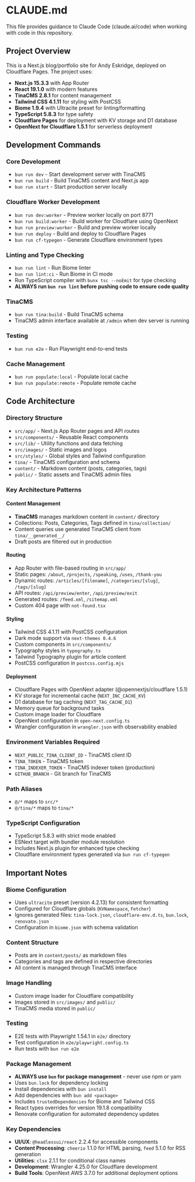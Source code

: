 # CLAUDE.md

This file provides guidance to Claude Code (claude.ai/code) when working with code in this repository.

## Project Overview

This is a Next.js blog/portfolio site for Andy Eskridge, deployed on Cloudflare Pages. The project uses:
- **Next.js 15.3.3** with App Router
- **React 19.1.0** with modern features
- **TinaCMS 2.8.1** for content management
- **Tailwind CSS 4.1.11** for styling with PostCSS
- **Biome 1.9.4** with Ultracite preset for linting/formatting
- **TypeScript 5.8.3** for type safety
- **Cloudflare Pages** for deployment with KV storage and D1 database
- **OpenNext for Cloudflare 1.5.1** for serverless deployment

## Development Commands

### Core Development
- `bun run dev` - Start development server with TinaCMS
- `bun run build` - Build TinaCMS content and Next.js app
- `bun run start` - Start production server locally

### Cloudflare Worker Development
- `bun run dev:worker` - Preview worker locally on port 8771
- `bun run build:worker` - Build worker for Cloudflare using OpenNext
- `bun run preview:worker` - Build and preview worker locally
- `bun run deploy` - Build and deploy to Cloudflare Pages
- `bun run cf-typegen` - Generate Cloudflare environment types

### Linting and Type Checking
- `bun run lint` - Run Biome linter
- `bun run lint:ci` - Run Biome in CI mode
- Run TypeScript compiler with `bunx tsc --noEmit` for type checking
- **ALWAYS run `bun run lint` before pushing code to ensure code quality**

### TinaCMS
- `bun run tina:build` - Build TinaCMS schema
- TinaCMS admin interface available at `/admin` when dev server is running

### Testing
- `bun run e2e` - Run Playwright end-to-end tests

### Cache Management
- `bun run populate:local` - Populate local cache
- `bun run populate:remote` - Populate remote cache

## Code Architecture

### Directory Structure
- `src/app/` - Next.js App Router pages and API routes
- `src/components/` - Reusable React components
- `src/lib/` - Utility functions and data fetching
- `src/images/` - Static images and logos
- `src/styles/` - Global styles and Tailwind configuration
- `tina/` - TinaCMS configuration and schema
- `content/` - Markdown content (posts, categories, tags)
- `public/` - Static assets and TinaCMS admin files

### Key Architecture Patterns

#### Content Management
- **TinaCMS** manages markdown content in `content/` directory
- Collections: Posts, Categories, Tags defined in `tina/collection/`
- Content queries use generated TinaCMS client from `tina/__generated__/`
- Draft posts are filtered out in production

#### Routing
- App Router with file-based routing in `src/app/`
- Static pages: `/about`, `/projects`, `/speaking`, `/uses`, `/thank-you`
- Dynamic routes: `/articles/[filename]`, `/categories/[slug]`, `/tags/[slug]`
- API routes: `/api/preview/enter`, `/api/preview/exit`
- Generated routes: `/feed.xml`, `/sitemap.xml`
- Custom 404 page with `not-found.tsx`

#### Styling
- Tailwind CSS 4.1.11 with PostCSS configuration
- Dark mode support via `next-themes 0.4.6`
- Custom components in `src/components/`
- Typography styles in `typography.ts`
- Tailwind Typography plugin for article content
- PostCSS configuration in `postcss.config.mjs`

#### Deployment
- Cloudflare Pages with OpenNext adapter (@opennextjs/cloudflare 1.5.1)
- KV storage for incremental cache (`NEXT_INC_CACHE_KV`)
- D1 database for tag caching (`NEXT_TAG_CACHE_D1`)
- Memory queue for background tasks
- Custom image loader for Cloudflare
- OpenNext configuration in `open-next.config.ts`
- Wrangler configuration in `wrangler.json` with observability enabled

### Environment Variables Required
- `NEXT_PUBLIC_TINA_CLIENT_ID` - TinaCMS client ID
- `TINA_TOKEN` - TinaCMS token
- `TINA_INDEXER_TOKEN` - TinaCMS indexer token (production)
- `GITHUB_BRANCH` - Git branch for TinaCMS

### Path Aliases
- `@/*` maps to `src/*`
- `@/tina/*` maps to `tina/*`

### TypeScript Configuration
- TypeScript 5.8.3 with strict mode enabled
- ESNext target with bundler module resolution
- Includes Next.js plugin for enhanced type checking
- Cloudflare environment types generated via `bun run cf-typegen`

## Important Notes

### Biome Configuration
- Uses `ultracite` preset (version 4.2.13) for consistent formatting
- Configured for Cloudflare globals (`KVNamespace`, `Fetcher`)
- Ignores generated files: `tina-lock.json`, `cloudflare-env.d.ts`, `bun.lock`, `renovate.json`
- Configuration in `biome.json` with schema validation

### Content Structure
- Posts are in `content/posts/` as markdown files
- Categories and tags are defined in respective directories
- All content is managed through TinaCMS interface

### Image Handling
- Custom image loader for Cloudflare compatibility
- Images stored in `src/images/` and `public/`
- TinaCMS media stored in `public/`

### Testing
- E2E tests with Playwright 1.54.1 in `e2e/` directory
- Test configuration in `e2e/playwright.config.ts`
- Run tests with `bun run e2e`

### Package Management
- **ALWAYS use `bun` for package management** - never use npm or yarn
- Uses `bun.lock` for dependency locking
- Install dependencies with `bun install`
- Add dependencies with `bun add <package>`
- Includes `trustedDependencies` for Biome and Tailwind CSS
- React types overrides for version 19.1.8 compatibility
- Renovate configuration for automated dependency updates

### Key Dependencies
- **UI/UX**: `@headlessui/react` 2.2.4 for accessible components
- **Content Processing**: `cheerio` 1.1.0 for HTML parsing, `feed` 5.1.0 for RSS generation
- **Utilities**: `clsx` 2.1.1 for conditional class names
- **Development**: Wrangler 4.25.0 for Cloudflare development
- **Build Tools**: OpenNext AWS 3.7.0 for additional deployment options